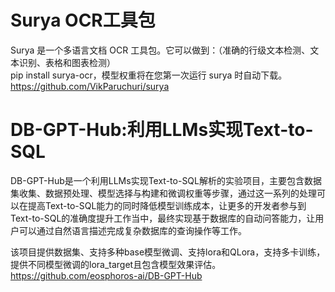 # Surya OCR工具包
Surya 是一个多语言文档 OCR 工具包。它可以做到：（准确的行级文本检测、文本识别、表格和图表检测）</br>
pip install surya-ocr，模型权重将在您第一次运行 surya 时自动下载。
https://github.com/VikParuchuri/surya


# DB-GPT-Hub:利用LLMs实现Text-to-SQL
DB-GPT-Hub是一个利用LLMs实现Text-to-SQL解析的实验项目，主要包含数据集收集、数据预处理、模型选择与构建和微调权重等步骤，通过这一系列的处理可以在提高Text-to-SQL能力的同时降低模型训练成本，让更多的开发者参与到Text-to-SQL的准确度提升工作当中，最终实现基于数据库的自动问答能力，让用户可以通过自然语言描述完成复杂数据库的查询操作等工作。

该项目提供数据集、支持多种base模型微调、支持lora和QLora，支持多卡训练，提供不同模型微调的lora_target且包含模型效果评估。</br>
https://github.com/eosphoros-ai/DB-GPT-Hub